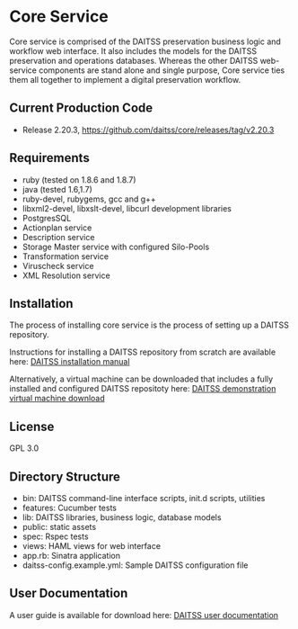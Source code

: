 Core Service
==========================

Core service is comprised of the DAITSS preservation business logic and workflow web interface. It also includes the models for the DAITSS preservation and operations databases. Whereas the other DAITSS web-service components are stand alone and single purpose, Core service ties them all together to implement a digital preservation workflow.

Current Production Code
-----------------------
* Release 2.20.3, https://github.com/daitss/core/releases/tag/v2.20.3
 
Requirements
------------
* ruby (tested on 1.8.6 and 1.8.7)
* java (tested 1.6,1.7)
* ruby-devel, rubygems, gcc and g++
* libxml2-devel, libxslt-devel, libcurl development libraries
* PostgresSQL
* Actionplan service
* Description service
* Storage Master service with configured Silo-Pools
* Transformation service
* Viruscheck service
* XML Resolution service

Installation
----------
The process of installing core service is the process of setting up a DAITSS repository. 

Instructions for installing a DAITSS repository from scratch are available here: [DAITSS installation manual](www.fcla.edu/daitss-test/installmanual.pdf)

Alternatively, a virtual machine can be downloaded that includes a fully installed and configured DAITSS repositoty here: [DAITSS demonstration virtual machine download](https://daitss.fcla.edu/content/download)

License
-------
GPL 3.0

Directory Structure
-------------------
* bin: DAITSS command-line interface scripts, init.d scripts, utilities
* features: Cucumber tests
* lib: DAITSS libraries, business logic, database models
* public: static assets
* spec: Rspec tests
* views: HAML views for web interface
* app.rb: Sinatra application
* daitss-config.example.yml: Sample DAITSS configuration file

User Documentation
-------------
A user guide is available for download here: [DAITSS user documentation](http://daitss.fcla.edu/content/documentation)
